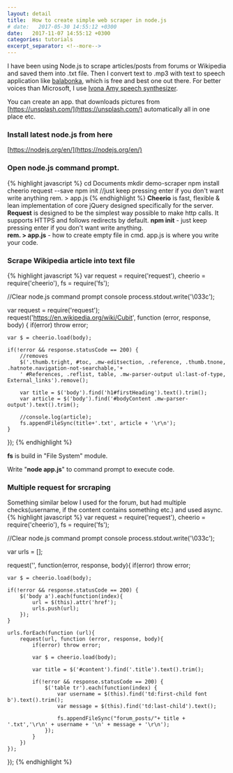 ```yaml
---
layout: detail
title:  How to create simple web scraper in node.js
# date:   2017-05-30 14:55:12 +0300
date:   2017-11-07 14:55:12 +0300
categories: tutorials
excerpt_separator: <!--more-->
---
```


I have been using Node.js to scrape articles/posts from forums or Wikipedia and saved them into .txt file. Then I convert text to .mp3 with text to speech application like [balabonka](http://www.cross-plus-a.com/balabolka.htm), which is free and best one out there. For better voices than Microsoft, I use [Ivona Amy speech synthesizer](https://www.ivona.com/).

You can create an app. that downloads pictures from [https://unsplash.com/](https://unsplash.com/) automatically all in one place etc.

<!--more-->

### Install latest node.js from here
[https://nodejs.org/en/](https://nodejs.org/en/)

### Open node.js command prompt.
{% highlight javascript %}
cd Documents
mkdir demo-scraper
npm install cheerio request --save 
npm init //just keep pressing enter if you don't want write anything
rem. > app.js
{% endhighlight %}
**Cheerio** is fast, flexible & lean implementation of core jQuery designed specifically for the server. <br />
**Request** is designed to be the simplest way possible to make http calls. It supports HTTPS and follows redirects by default.
**npm init** - just keep pressing enter if you don't want write anything. <br />
**rem. > app.js** - how to create empty file in cmd. app.js is where you write your code.

### Scrape Wikipedia article into text file
{% highlight javascript %}
var request = require('request'),
cheerio = require('cheerio'),
fs = require('fs');

//Clear node.js command prompt console
process.stdout.write('\033c');

var request = require('request');
request('https://en.wikipedia.org/wiki/Cubit', function (error, response, body) {
    if(error) throw error;

    var $ = cheerio.load(body);

    if(!error && response.statusCode == 200) {        
        //removes
        $('.thumb.tright, #toc, .mw-editsection, .reference, .thumb.tnone, .hatnote.navigation-not-searchable,'+
        ' #References, .reflist, table, .mw-parser-output ul:last-of-type, External_links').remove();
                
        var title = $('body').find('h1#firstHeading').text().trim();
        var article = $('body').find('#bodyContent .mw-parser-output').text().trim();        
        
        //console.log(article);
        fs.appendFileSync(title+'.txt', article + '\r\n');
    }
});
{% endhighlight %}

**fs** is build in "File System" module.

Write "**node app.js**" to command prompt to execute code.

### Multiple request for srcraping
Something similar below I used for the forum, but had multiple checks(username, if the content contains something etc.) and used async. 
{% highlight javascript %}
var request = require('request'),
cheerio = require('cheerio'),
fs = require('fs');


//Clear node.js command prompt console
process.stdout.write('\033c');

var urls = [];

request('<some url to links>', function(error, response, body){
    if(error) throw error;

    var $ = cheerio.load(body);

    if(!error && response.statusCode == 200) {
        $('body a').each(function(index){
            url = $(this).attr('href');
            urls.push(url);        
        });       
    }

    urls.forEach(function (url){
        request(url, function (error, response, body){
            if(error) throw error;

            var $ = cheerio.load(body);

            var title = $('#content').find('.title').text().trim();           

            if(!error && response.statusCode == 200) {      
                $('table tr').each(function(index) {                    
                    var username = $(this).find('td:first-child font b').text().trim();                
                    var message = $(this).find('td:last-child').text();
                    
                    fs.appendFileSync("forum_posts/"+ title + '.txt','\r\n' + username + '\n' + message + '\r\n');
                });
            }
        })
    });  
});
{% endhighlight %}
